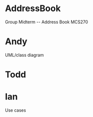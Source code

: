 AddressBook
===========

Group Midterm -- Address Book MCS270

Andy
=======
UML/class diagram


Todd
=======



Ian
=======
Use cases

